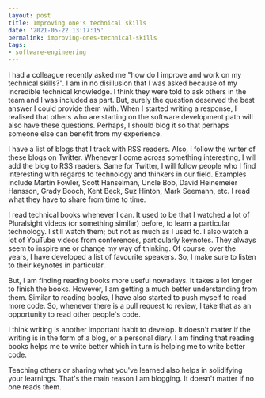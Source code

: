 ```yaml
---
layout: post
title: Improving one's technical skills
date: '2021-05-22 13:17:15'
permalink: improving-ones-technical-skills
tags:
- software-engineering
---
```


I had a colleague recently asked me "how do I improve and work on my technical 
skills?". I am in no disillusion that I was asked because of my incredible 
technical knowledge. I think they were told to ask others in the team and I was 
included as part. But, surely the question deserved the best answer I could 
provide them with. When I started writing a response, I realised that others 
who are starting on the software development path will also have these 
questions. Perhaps, I should blog it so that perhaps someone else can benefit 
from my experience. 
  
I have a list of blogs that I track with RSS readers. Also, I follow the writer 
of these blogs on Twitter. Whenever I come across something interesting, I will 
add the blog to RSS readers. Same for Twitter, I will follow people who I find 
interesting with regards to technology and thinkers in our field. Examples 
include Martin Fowler, Scott Hanselman, Uncle Bob, David Heinemeier Hansson, 
Grady Booch, Kent Beck, Suz Hinton, Mark Seemann, etc. I read what they have to 
share from time to time.  
  
I read technical books whenever I can. It used to be that I watched a lot of 
Pluralsight videos (or something similar) before, to learn a particular 
technology. I still watch them; but not as much as I used to. I also watch a 
lot of YouTube videos from conferences, particularly keynotes. They always seem 
to inspire me or change my way of thinking. Of course, over the years, I have 
developed a list of favourite speakers. So, I make sure to listen to their 
keynotes in particular.   
  
But, I am finding reading books more useful nowadays. It takes a lot longer to 
finish the books. However, I am getting a much better understanding from them. 
Similar to reading books, I have also started to push myself to read more code. 
So, whenever there is a pull request to review, I take that as an opportunity 
to read other people's code.   
  
I think writing is another important habit to develop. It doesn't matter if the 
writing is in the form of a blog, or a personal diary. I am finding that 
reading books helps me to write better which in turn is helping me to write 
better code.   
  
Teaching others or sharing what you've learned also helps in solidifying your 
learnings. That's the main reason I am blogging. It doesn't matter if no one 
reads them.

